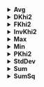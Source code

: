 <details><summary><b>Avg</b></summary>
<br><b>Avg(Аргумент1, Аргумент2 …) </b>
<ul>
   <li> Аргументы - любые числовые выражения.
</ul>
Возвращает среднее арифметическое аргументов. <br><br>
</details>

<details><summary><b>DKhi2</b></summary>
<br><b>DKhi2(Степени_свободы, Аргумент) </b>
<ul>
   <li> Степени_свободы - число степеней свободы.
   <li> Аргумент - значение, для которого требуется вычислить плотность распределения.
</ul>
Функция плотности гамма-распределения хи-квадрат. <br><br>
</details>

<details><summary><b>FKhi2</b></summary>
<br><b>FKhi2(Степени_свободы, Аргумент) </b>
<ul>
   <li> Степени_свободы - число степеней свободы.
   <li> Аргумент - значение, для которого требуется вычислить плотность распределения.
</ul>
Интегральная функция гамма-распределения, равная (1 - односторонняя вероятность распределения хи-квадрат) с n степенями свободы. <br><br>
</details>

<details><summary><b>InvKhi2</b></summary>
<br><b>InvKhi2(Степени_свободы, Вероятность) </b>
<ul>
   <li> Степени_свободы - число степеней свободы.
   <li> Вероятность - вероятность, связанная с гамма-распределением.
</ul>
Возвращает обратное гамма-распределение для интегральной функции, равной (1 - односторонняя вероятность распределения хи-квадрат). Если p=FKhi2(N, X), то InvKhi2(N, P) = X <br><br>
</details>

<details><summary><b>Max</b></summary>
<br><b>Max(Аргумент1, Аргумент2 …) </b>
<ul>
   <li> Аргумент1,
   <li> Аргумент2,
   <li> … - числовые выражения.
</ul>
Возвращает максимальное из аргументов<br><br>
</details>

<details><summary><b>Min</b></summary>
<br><b>Min(Аргумент1, Аргумент2 …) </b>
<ul>
   <li> Аргумент1,
   <li> Аргумент2,
   <li> … - числовые выражения.
</ul>
Возвращает минимальное из аргументов. <br><br>
</details>

<details><summary><b>PKhi2</b></summary>
<br><b>PKhi2(Степени_свободы, Аргумент) </b>
<ul>
   <li> Степени_свободы - число степеней свободы.
   <li> Аргумент - значение, для которого требуется вычислить плотность распределения.
</ul>
Возвращает одностороннюю вероятность распределения хи-квадрат. <br><br>
</details>

<details><summary><b>StdDev</b></summary>
<br><b>StdDev(Аргумент1, Аргумент2 …) </b>
<ul>
   <li> Аргументы - любые числовые выражения.
</ul>
Возвращает стандартное отклонение аргументов. <br><br>
</details>

<details><summary><b>Sum</b></summary>
<br><b>Sum(Аргумент1, Аргумент2 …) </b>
<ul>
   <li> Аргументы - любые числовые выражения.
</ul>
Возвращает сумму аргументов. <br><br>
</details>

<details><summary><b>SumSq</b></summary>
<br><b>SumSq(Аргумент1, Аргумент2 …) </b>
<ul>
   <li> Аргументы - любые числовые выражения.
</ul>
Возвращает сумму квадратов аргументов.<br><br>
</details>